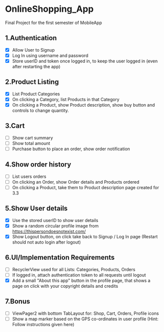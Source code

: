 # OnlineShopping_App
Final Project for the first semester of MobileApp

## 1.Authentication
- [x] Allow User to Signup
- [x] Log In using username and password
- [x] Store userID and token once logged in, to keep the user logged in (even after restarting the app)
## 2.Product Listing
- [x] List Product Categories
- [x] On clicking a Category, list Products in that Category
- [x] On clicking a Product, show Product description, show buy button and controls to change quantity.
## 3.Cart
- [ ] Show cart summary
- [ ] Show total amount
- [ ] Purchase button to place an order, show order notification
## 4.Show order history
- [ ] List users orders
- [ ] On clicking an Order, show Order details and Products ordered
- [ ] On clicking a Product, take them to Product description page created for 3.3
## 5.Show User details
- [x] Use the stored userID to show user details
- [x] Show a random circular profile image from https://thispersondoesnotexist.com/
- [x] Show Logout button, on click take back to Signup / Log In page (Restart should not auto login after logout)
## 6.UI/Implementation Requirements
- [ ] RecyclerView used for all Lists: Categories, Products, Orders
- [ ] If logged in, attach authentication token to all requests until logout
- [x] Add a small "About this app" button in the profile page, that shows a page on click with your copyright details and credits
## 7.Bonus
- [ ] ViewPager2 with bottom TabLayout for: Shop, Cart, Orders, Profile icons
- [ ] Show a map marker based on the GPS co-ordinates in user profile (Hint: Follow instructions given here)
